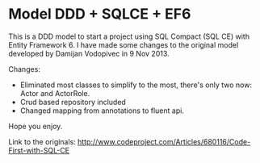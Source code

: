 # Model DDD + SQLCE + EF6

This is a DDD model to start a project using SQL Compact (SQL CE) with Entity Framework 6. 
I have made some changes to the original model developed by Damijan Vodopivec in 9 Nov 2013.

Changes:
* Eliminated most classes to simplify to the most, there's only two now: Actor and ActorRole.
* Crud based repository included
* Changed mapping from annotations to fluent api.

Hope you enjoy.

Link to the originals:
http://www.codeproject.com/Articles/680116/Code-First-with-SQL-CE
